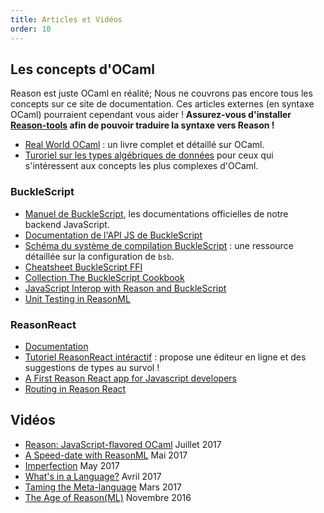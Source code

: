 ```yaml
---
title: Articles et Vidéos
order: 10
---
```


## Les concepts d'OCaml

Reason est juste OCaml en réalité; Nous ne couvrons pas encore tous les concepts sur ce site de documentation. Ces articles externes (en syntaxe OCaml) pourraient cependant vous aider ! **Assurez-vous d'installer [Reason-tools](https://github.com/reasonml/reason-tools) afin de pouvoir traduire la syntaxe vers Reason !**

- [Real World OCaml](https://realworldocaml.org) : un livre complet et détaillé sur OCaml.
- [Turoriel sur les types algébriques de données](http://mads-hartmann.com/ocaml/2015/01/05/gadt-ocaml.html) pour ceux qui s'intéressent aux concepts les plus complexes d'OCaml.

### BuckleScript

- [Manuel de BuckleScript](http://bucklescript.github.io/bucklescript/Manual.html), les documentations officielles de notre backend JavaScript.
- [Documentation de l'API JS de BuckleScript](http://bucklescript.github.io/bucklescript/api/index.html)
- [Schéma du système de compilation BuckleScript](http://bucklescript.github.io/bucklescript/docson/#build-schema.json) : une ressource détaillée sur la configuration de `bsb`.
- [Cheatsheet BuckleScript FFI](https://github.com/glennsl/bucklescript-ffi-cheatsheet)
- [Collection The BuckleScript Cookbook](https://github.com/glennsl/bucklescript-cookbook)
- [JavaScript Interop with Reason and BuckleScript](https://jaredforsyth.com/2017/06/03/javascript-interop-with-reason-and-bucklescript/)
- [Unit Testing in ReasonML](https://jaketrent.com/post/unit-testing-in-reasonml/)


### ReasonReact

- [Documentation](https://reasonml.github.io/reason-react/)
- [Tutoriel ReasonReact intéractif](https://jaredforsyth.com/2017/07/05/a-reason-react-tutorial/) : propose une éditeur en ligne et des suggestions de types au survol !
- [A First Reason React app for Javascript developers](https://jamesfriend.com.au/a-first-reason-react-app-for-js-developers)
- [Routing in Reason React](https://jamesfriend.com.au/routing-in-reason-react)

## Vidéos

- [Reason: JavaScript-flavored OCaml](https://www.youtube.com/watch?v=vTb8UU_Yjmk) Juillet 2017
- [A Speed-date with ReasonML](https://www.youtube.com/watch?v=dKYAh8vJiSk) Mai 2017
- [Imperfection](https://www.youtube.com/watch?v=tCVXp6gFD8o) May 2017
- [What's in a Language?](https://www.youtube.com/watch?v=24S5u_4gx7w) Avril 2017
- [Taming the Meta-language](https://www.youtube.com/watch?v=_0T5OSSzxms) Mars 2017
- [The Age of Reason(ML)](https://www.youtube.com/watch?v=8LCmLQ1-YqQ) Novembre 2016
